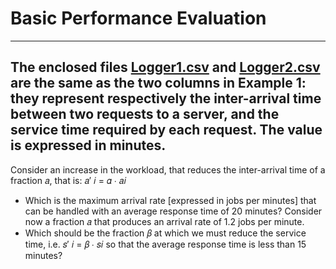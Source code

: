# Basic Performance Evaluation
___
The enclosed files [Logger1.csv](Logger1.csv) and [Logger2.csv](Logger2.csv) are the same as the two columns in
Example 1: they represent respectively the inter-arrival time between two requests to a server, and
the service time required by each request. The value is expressed in minutes.
---
Consider an increase in the workload, that reduces the inter-arrival time of a fraction 𝑎, that is:
𝑎′
𝑖 = 𝛼 ∙ 𝑎𝑖
- Which is the maximum arrival rate [expressed in jobs per minutes] that can be handled with an
average response time of 20 minutes?
Consider now a fraction 𝑎 that produces an arrival rate of 1.2 jobs per minute.
- Which should be the fraction 𝛽 at which we must reduce the service time, i.e.
𝑠′
𝑖 = 𝛽 ∙ 𝑠𝑖
so that the average response time is less than 15 minutes?